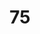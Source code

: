 ---
title: "75"
imageurl: "../src/content/assets/75.webp"
dwnurl: "https://imgs1.thamizhnation.org/75.jpg"
tags: ['thalaivar']
---